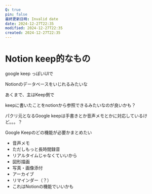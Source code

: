 ```yaml
---
Q: true
pin: false
最終更新日時: Invalid date
date: 2024-12-27T22:35
modified: 2024-12-27T22:35
created: 2024-12-27T22:35
---
```

# Notion keep的なもの

google keep っぽいUIで

Notionのデータベースをいじれるみたいな

あくまで、主はKeep側で

keepに書いたことをnotionから参照できるみたいなのが良いかも？

パクリ元となるGoogle keepは手書きとか音声メモとかに対応しているけど。。。？

Google Keepのどの機能が必要かまとめたい

- 音声メモ  
- ただしもっと長時間録音  
- リアルタイムじゃなくていいから  
- 図形描画  
- 写真・画像添付  
- アーカイブ  
- リマインダー（？）  
- これはNotionの機能でいいかも